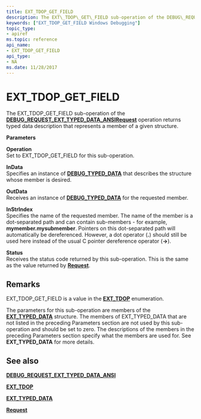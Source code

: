 ```yaml
---
title: EXT_TDOP_GET_FIELD
description: The EXT\_TDOP\_GET\_FIELD sub-operation of the DEBUG\_REQUEST\_EXT\_TYPED\_DATA\_ANSI Request operation returns typed data description that represents a member of a given structure.
keywords: ["EXT_TDOP_GET_FIELD Windows Debugging"]
topic_type:
- apiref
ms.topic: reference
api_name:
- EXT_TDOP_GET_FIELD
api_type:
- NA
ms.date: 11/28/2017
---
```


# EXT\_TDOP\_GET\_FIELD


The EXT\_TDOP\_GET\_FIELD sub-operation of the [**DEBUG\_REQUEST\_EXT\_TYPED\_DATA\_ANSI**](debug-request-ext-typed-data-ansi.md)[**Request**](request.md) operation returns typed data description that represents a member of a given structure.

**Parameters**

<span id="Operation"></span><span id="operation"></span><span id="OPERATION"></span>**Operation**  
Set to EXT\_TDOP\_GET\_FIELD for this sub-operation.

<span id="InData"></span><span id="indata"></span><span id="INDATA"></span>**InData**  
Specifies an instance of [**DEBUG\_TYPED\_DATA**](/windows-hardware/drivers/ddi/wdbgexts/ns-wdbgexts-_debug_typed_data) that describes the structure whose member is desired.

<span id="OutData"></span><span id="outdata"></span><span id="OUTDATA"></span>**OutData**  
Receives an instance of [**DEBUG\_TYPED\_DATA**](/windows-hardware/drivers/ddi/wdbgexts/ns-wdbgexts-_debug_typed_data) for the requested member.

<span id="InStrIndex"></span><span id="instrindex"></span><span id="INSTRINDEX"></span>**InStrIndex**  
Specifies the name of the requested member. The name of the member is a dot-separated path and can contain sub-members - for example, **mymember.mysubmember**. Pointers on this dot-separated path will automatically be dereferenced. However, a dot operator (**.**) should still be used here instead of the usual C pointer dereference operator (**-&gt;**).

<span id="Status"></span><span id="status"></span><span id="STATUS"></span>**Status**  
Receives the status code returned by this sub-operation. This is the same as the value returned by [**Request**](request.md).

## Remarks

EXT\_TDOP\_GET\_FIELD is a value in the [**EXT\_TDOP**](/windows-hardware/drivers/ddi/wdbgexts/ne-wdbgexts-_ext_tdop) enumeration.

The parameters for this sub-operation are members of the [**EXT\_TYPED\_DATA**](/windows-hardware/drivers/ddi/wdbgexts/ns-wdbgexts-_ext_typed_data) structure. The members of EXT\_TYPED\_DATA that are not listed in the preceding Parameters section are not used by this sub-operation and should be set to zero. The descriptions of the members in the preceding Parameters section specify what the members are used for. See **EXT\_TYPED\_DATA** for more details.

## <span id="see_also"></span>See also


[**DEBUG\_REQUEST\_EXT\_TYPED\_DATA\_ANSI**](debug-request-ext-typed-data-ansi.md)

[**EXT\_TDOP**](/windows-hardware/drivers/ddi/wdbgexts/ne-wdbgexts-_ext_tdop)

[**EXT\_TYPED\_DATA**](/windows-hardware/drivers/ddi/wdbgexts/ns-wdbgexts-_ext_typed_data)

[**Request**](request.md)

 


